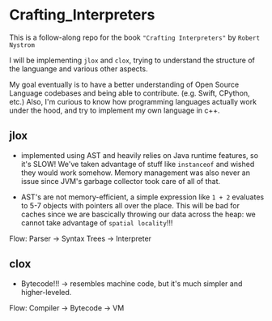 # Crafting_Interpreters

This is a follow-along repo for the book `"Crafting Interpreters"` by `Robert Nystrom`

I will be implementing `jlox` and `clox`, trying to understand the structure of the languange and various other aspects.

My goal eventually is to have a better understanding of Open Source Language codebases and being able to contribute. (e.g. Swift, CPython, etc.) Also, I'm curious to know how programming languages actually work under the hood, and try to implement my own language in c++.

## jlox

- implemented using AST and heavily relies on Java runtime features, so it's SLOW! We've taken advantage of stuff like `instanceof` and wished they would work somehow. Memory management was also never an issue since JVM's garbage collector took care of all of that.

- AST's are not memory-efficient, a simple expression like `1 + 2` evaluates to 5-7 objects with pointers all over the place. This will be bad for caches since we are bascically throwing our data across the heap: we cannot take advantage of `spatial locality`!!!

Flow: Parser -> Syntax Trees -> Interpreter

## clox

- Bytecode!!! -> resembles machine code, but it's much simpler and higher-leveled.

Flow: Compiler -> Bytecode -> VM
